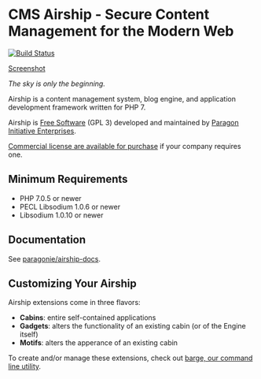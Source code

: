 # CMS Airship - Secure Content Management for the Modern Web

[![Build Status](https://travis-ci.org/paragonie/airship.svg?branch=master)](https://travis-ci.org/paragonie/airship)

[Screenshot](https://i.imgur.com/MoeL82n.png)

*The sky is only the beginning.*

Airship is a content management system, blog engine, and application 
development framework written for PHP 7.

Airship is [Free Software](https://github.com/paragonie/airship/blob/master/LICENSE.txt)
(GPL 3) developed and maintained by [Paragon Initiative Enterprises](https://paragonie.com).

[Commercial license are available for purchase](https://paragonie.com/contact)
if your company requires one.

## Minimum Requirements

* PHP 7.0.5 or newer
* PECL Libsodium 1.0.6 or newer
* Libsodium 1.0.10 or newer

## Documentation

See [paragonie/airship-docs](https://github.com/paragonie/airship-docs).

## Customizing Your Airship

Airship extensions come in three flavors:

* **Cabins**: entire self-contained applications
* **Gadgets**: alters the functionality of an existing cabin (or of the
  Engine itself)
* **Motifs**: alters the apperance of an existing cabin

To create and/or manage these extensions, check out 
[barge, our command line utility](https://github.com/paragonie/airship-barge).
